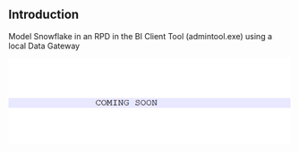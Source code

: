 ## **Introduction**

Model Snowflake in an RPD in the BI Client Tool (admintool.exe) using a local Data Gateway

![](/images/analytics/snowflake/coming_soon.png)
